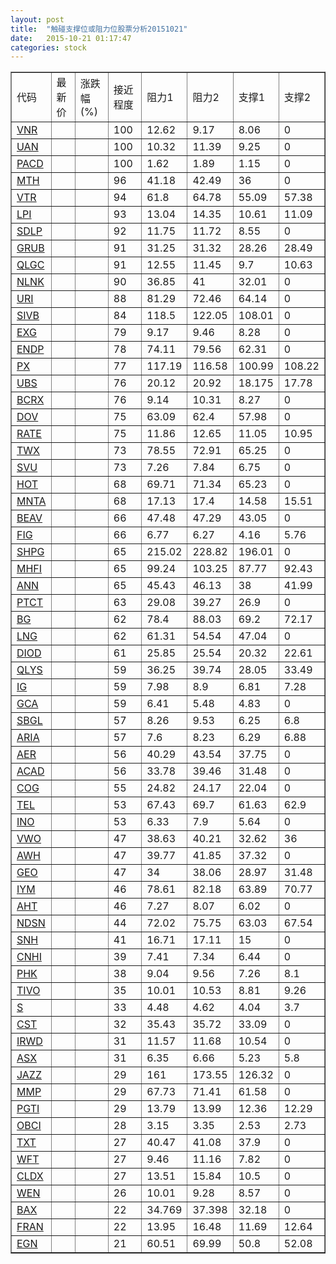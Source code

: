 ```yaml
---
layout: post
title:  "触碰支撑位或阻力位股票分析20151021"
date:   2015-10-21 01:17:47
categories: stock
---
```

<script type="text/javascript">
var stockList = []
stockList.push('gb_vnr');
stockList.push('gb_uan');
stockList.push('gb_pacd');
stockList.push('gb_mth');
stockList.push('gb_vtr');
stockList.push('gb_lpi');
stockList.push('gb_sdlp');
stockList.push('gb_grub');
stockList.push('gb_qlgc');
stockList.push('gb_nlnk');
stockList.push('gb_uri');
stockList.push('gb_sivb');
stockList.push('gb_exg');
stockList.push('gb_endp');
stockList.push('gb_px');
stockList.push('gb_ubs');
stockList.push('gb_bcrx');
stockList.push('gb_dov');
stockList.push('gb_rate');
stockList.push('gb_twx');
stockList.push('gb_svu');
stockList.push('gb_hot');
stockList.push('gb_mnta');
stockList.push('gb_beav');
stockList.push('gb_fig');
stockList.push('gb_shpg');
stockList.push('gb_mhfi');
stockList.push('gb_ann');
stockList.push('gb_ptct');
stockList.push('gb_bg');
stockList.push('gb_lng');
stockList.push('gb_diod');
stockList.push('gb_qlys');
stockList.push('gb_ig');
stockList.push('gb_gca');
stockList.push('gb_sbgl');
stockList.push('gb_aria');
stockList.push('gb_aer');
stockList.push('gb_acad');
stockList.push('gb_cog');
stockList.push('gb_tel');
stockList.push('gb_ino');
stockList.push('gb_vwo');
stockList.push('gb_awh');
stockList.push('gb_geo');
stockList.push('gb_iym');
stockList.push('gb_aht');
stockList.push('gb_ndsn');
stockList.push('gb_snh');
stockList.push('gb_cnhi');
stockList.push('gb_phk');
stockList.push('gb_tivo');
stockList.push('gb_s');
stockList.push('gb_cst');
stockList.push('gb_irwd');
stockList.push('gb_asx');
stockList.push('gb_jazz');
stockList.push('gb_mmp');
stockList.push('gb_pgti');
stockList.push('gb_obci');
stockList.push('gb_txt');
stockList.push('gb_wft');
stockList.push('gb_cldx');
stockList.push('gb_wen');
stockList.push('gb_bax');
stockList.push('gb_fran');
stockList.push('gb_egn');
</script>
<table border="1">
 <tr>
 <td>代码</td>
 <td>最新价</td>
 <td>涨跌幅(%)</td>
 <td>接近程度</td>
 <td>阻力1</td>
 <td>阻力2</td>
 <td>支撑1</td>
 <td>支撑2</td>
</tr>
  <tr id="vnr" class="red">
  <td><a href="http://stock.finance.sina.com.cn/usstock/quotes/VNR.html" target="_blank">VNR</a></td><td></td><td></td><td>100</td><td>12.62</td><td>9.17</td><td>8.06</td><td>0</td></tr>
  <tr id="uan" class="red">
  <td><a href="http://stock.finance.sina.com.cn/usstock/quotes/UAN.html" target="_blank">UAN</a></td><td></td><td></td><td>100</td><td>10.32</td><td>11.39</td><td>9.25</td><td>0</td></tr>
  <tr id="pacd" class="red">
  <td><a href="http://stock.finance.sina.com.cn/usstock/quotes/PACD.html" target="_blank">PACD</a></td><td></td><td></td><td>100</td><td>1.62</td><td>1.89</td><td>1.15</td><td>0</td></tr>
  <tr id="mth" class="red">
  <td><a href="http://stock.finance.sina.com.cn/usstock/quotes/MTH.html" target="_blank">MTH</a></td><td></td><td></td><td>96</td><td>41.18</td><td>42.49</td><td>36</td><td>0</td></tr>
  <tr id="vtr" class="green">
  <td><a href="http://stock.finance.sina.com.cn/usstock/quotes/VTR.html" target="_blank">VTR</a></td><td></td><td></td><td>94</td><td>61.8</td><td>64.78</td><td>55.09</td><td>57.38</td></tr>
  <tr id="lpi" class="red">
  <td><a href="http://stock.finance.sina.com.cn/usstock/quotes/LPI.html" target="_blank">LPI</a></td><td></td><td></td><td>93</td><td>13.04</td><td>14.35</td><td>10.61</td><td>11.09</td></tr>
  <tr id="sdlp" class="red">
  <td><a href="http://stock.finance.sina.com.cn/usstock/quotes/SDLP.html" target="_blank">SDLP</a></td><td></td><td></td><td>92</td><td>11.75</td><td>11.72</td><td>8.55</td><td>0</td></tr>
  <tr id="grub" class="red">
  <td><a href="http://stock.finance.sina.com.cn/usstock/quotes/GRUB.html" target="_blank">GRUB</a></td><td></td><td></td><td>91</td><td>31.25</td><td>31.32</td><td>28.26</td><td>28.49</td></tr>
  <tr id="qlgc" class="green">
  <td><a href="http://stock.finance.sina.com.cn/usstock/quotes/QLGC.html" target="_blank">QLGC</a></td><td></td><td></td><td>91</td><td>12.55</td><td>11.45</td><td>9.7</td><td>10.63</td></tr>
  <tr id="nlnk" class="red">
  <td><a href="http://stock.finance.sina.com.cn/usstock/quotes/NLNK.html" target="_blank">NLNK</a></td><td></td><td></td><td>90</td><td>36.85</td><td>41</td><td>32.01</td><td>0</td></tr>
  <tr id="uri" class="green">
  <td><a href="http://stock.finance.sina.com.cn/usstock/quotes/URI.html" target="_blank">URI</a></td><td></td><td></td><td>88</td><td>81.29</td><td>72.46</td><td>64.14</td><td>0</td></tr>
  <tr id="sivb" class="red">
  <td><a href="http://stock.finance.sina.com.cn/usstock/quotes/SIVB.html" target="_blank">SIVB</a></td><td></td><td></td><td>84</td><td>118.5</td><td>122.05</td><td>108.01</td><td>0</td></tr>
  <tr id="exg" class="red">
  <td><a href="http://stock.finance.sina.com.cn/usstock/quotes/EXG.html" target="_blank">EXG</a></td><td></td><td></td><td>79</td><td>9.17</td><td>9.46</td><td>8.28</td><td>0</td></tr>
  <tr id="endp" class="green">
  <td><a href="http://stock.finance.sina.com.cn/usstock/quotes/ENDP.html" target="_blank">ENDP</a></td><td></td><td></td><td>78</td><td>74.11</td><td>79.56</td><td>62.31</td><td>0</td></tr>
  <tr id="px" class="green">
  <td><a href="http://stock.finance.sina.com.cn/usstock/quotes/PX.html" target="_blank">PX</a></td><td></td><td></td><td>77</td><td>117.19</td><td>116.58</td><td>100.99</td><td>108.22</td></tr>
  <tr id="ubs" class="red">
  <td><a href="http://stock.finance.sina.com.cn/usstock/quotes/UBS.html" target="_blank">UBS</a></td><td></td><td></td><td>76</td><td>20.12</td><td>20.92</td><td>18.175</td><td>17.78</td></tr>
  <tr id="bcrx" class="green">
  <td><a href="http://stock.finance.sina.com.cn/usstock/quotes/BCRX.html" target="_blank">BCRX</a></td><td></td><td></td><td>76</td><td>9.14</td><td>10.31</td><td>8.27</td><td>0</td></tr>
  <tr id="dov" class="green">
  <td><a href="http://stock.finance.sina.com.cn/usstock/quotes/DOV.html" target="_blank">DOV</a></td><td></td><td></td><td>75</td><td>63.09</td><td>62.4</td><td>57.98</td><td>0</td></tr>
  <tr id="rate" class="red">
  <td><a href="http://stock.finance.sina.com.cn/usstock/quotes/RATE.html" target="_blank">RATE</a></td><td></td><td></td><td>75</td><td>11.86</td><td>12.65</td><td>11.05</td><td>10.95</td></tr>
  <tr id="twx" class="green">
  <td><a href="http://stock.finance.sina.com.cn/usstock/quotes/TWX.html" target="_blank">TWX</a></td><td></td><td></td><td>73</td><td>78.55</td><td>72.91</td><td>65.25</td><td>0</td></tr>
  <tr id="svu" class="red">
  <td><a href="http://stock.finance.sina.com.cn/usstock/quotes/SVU.html" target="_blank">SVU</a></td><td></td><td></td><td>73</td><td>7.26</td><td>7.84</td><td>6.75</td><td>0</td></tr>
  <tr id="hot" class="red">
  <td><a href="http://stock.finance.sina.com.cn/usstock/quotes/HOT.html" target="_blank">HOT</a></td><td></td><td></td><td>68</td><td>69.71</td><td>71.34</td><td>65.23</td><td>0</td></tr>
  <tr id="mnta" class="green">
  <td><a href="http://stock.finance.sina.com.cn/usstock/quotes/MNTA.html" target="_blank">MNTA</a></td><td></td><td></td><td>68</td><td>17.13</td><td>17.4</td><td>14.58</td><td>15.51</td></tr>
  <tr id="beav" class="green">
  <td><a href="http://stock.finance.sina.com.cn/usstock/quotes/BEAV.html" target="_blank">BEAV</a></td><td></td><td></td><td>66</td><td>47.48</td><td>47.29</td><td>43.05</td><td>0</td></tr>
  <tr id="fig" class="green">
  <td><a href="http://stock.finance.sina.com.cn/usstock/quotes/FIG.html" target="_blank">FIG</a></td><td></td><td></td><td>66</td><td>6.77</td><td>6.27</td><td>4.16</td><td>5.76</td></tr>
  <tr id="shpg" class="red">
  <td><a href="http://stock.finance.sina.com.cn/usstock/quotes/SHPG.html" target="_blank">SHPG</a></td><td></td><td></td><td>65</td><td>215.02</td><td>228.82</td><td>196.01</td><td>0</td></tr>
  <tr id="mhfi" class="green">
  <td><a href="http://stock.finance.sina.com.cn/usstock/quotes/MHFI.html" target="_blank">MHFI</a></td><td></td><td></td><td>65</td><td>99.24</td><td>103.25</td><td>87.77</td><td>92.43</td></tr>
  <tr id="ann" class="red">
  <td><a href="http://stock.finance.sina.com.cn/usstock/quotes/ANN.html" target="_blank">ANN</a></td><td></td><td></td><td>65</td><td>45.43</td><td>46.13</td><td>38</td><td>41.99</td></tr>
  <tr id="ptct" class="green">
  <td><a href="http://stock.finance.sina.com.cn/usstock/quotes/PTCT.html" target="_blank">PTCT</a></td><td></td><td></td><td>63</td><td>29.08</td><td>39.27</td><td>26.9</td><td>0</td></tr>
  <tr id="bg" class="red">
  <td><a href="http://stock.finance.sina.com.cn/usstock/quotes/BG.html" target="_blank">BG</a></td><td></td><td></td><td>62</td><td>78.4</td><td>88.03</td><td>69.2</td><td>72.17</td></tr>
  <tr id="lng" class="green">
  <td><a href="http://stock.finance.sina.com.cn/usstock/quotes/LNG.html" target="_blank">LNG</a></td><td></td><td></td><td>62</td><td>61.31</td><td>54.54</td><td>47.04</td><td>0</td></tr>
  <tr id="diod" class="green">
  <td><a href="http://stock.finance.sina.com.cn/usstock/quotes/DIOD.html" target="_blank">DIOD</a></td><td></td><td></td><td>61</td><td>25.85</td><td>25.54</td><td>20.32</td><td>22.61</td></tr>
  <tr id="qlys" class="green">
  <td><a href="http://stock.finance.sina.com.cn/usstock/quotes/QLYS.html" target="_blank">QLYS</a></td><td></td><td></td><td>59</td><td>36.25</td><td>39.74</td><td>28.05</td><td>33.49</td></tr>
  <tr id="ig" class="green">
  <td><a href="http://stock.finance.sina.com.cn/usstock/quotes/IG.html" target="_blank">IG</a></td><td></td><td></td><td>59</td><td>7.98</td><td>8.9</td><td>6.81</td><td>7.28</td></tr>
  <tr id="gca" class="green">
  <td><a href="http://stock.finance.sina.com.cn/usstock/quotes/GCA.html" target="_blank">GCA</a></td><td></td><td></td><td>59</td><td>6.41</td><td>5.48</td><td>4.83</td><td>0</td></tr>
  <tr id="sbgl" class="green">
  <td><a href="http://stock.finance.sina.com.cn/usstock/quotes/SBGL.html" target="_blank">SBGL</a></td><td></td><td></td><td>57</td><td>8.26</td><td>9.53</td><td>6.25</td><td>6.8</td></tr>
  <tr id="aria" class="green">
  <td><a href="http://stock.finance.sina.com.cn/usstock/quotes/ARIA.html" target="_blank">ARIA</a></td><td></td><td></td><td>57</td><td>7.6</td><td>8.23</td><td>6.29</td><td>6.88</td></tr>
  <tr id="aer" class="red">
  <td><a href="http://stock.finance.sina.com.cn/usstock/quotes/AER.html" target="_blank">AER</a></td><td></td><td></td><td>56</td><td>40.29</td><td>43.54</td><td>37.75</td><td>0</td></tr>
  <tr id="acad" class="red">
  <td><a href="http://stock.finance.sina.com.cn/usstock/quotes/ACAD.html" target="_blank">ACAD</a></td><td></td><td></td><td>56</td><td>33.78</td><td>39.46</td><td>31.48</td><td>0</td></tr>
  <tr id="cog" class="red">
  <td><a href="http://stock.finance.sina.com.cn/usstock/quotes/COG.html" target="_blank">COG</a></td><td></td><td></td><td>55</td><td>24.82</td><td>24.17</td><td>22.04</td><td>0</td></tr>
  <tr id="tel" class="green">
  <td><a href="http://stock.finance.sina.com.cn/usstock/quotes/TEL.html" target="_blank">TEL</a></td><td></td><td></td><td>53</td><td>67.43</td><td>69.7</td><td>61.63</td><td>62.9</td></tr>
  <tr id="ino" class="red">
  <td><a href="http://stock.finance.sina.com.cn/usstock/quotes/INO.html" target="_blank">INO</a></td><td></td><td></td><td>53</td><td>6.33</td><td>7.9</td><td>5.64</td><td>0</td></tr>
  <tr id="vwo" class="green">
  <td><a href="http://stock.finance.sina.com.cn/usstock/quotes/VWO.html" target="_blank">VWO</a></td><td></td><td></td><td>47</td><td>38.63</td><td>40.21</td><td>32.62</td><td>36</td></tr>
  <tr id="awh" class="red">
  <td><a href="http://stock.finance.sina.com.cn/usstock/quotes/AWH.html" target="_blank">AWH</a></td><td></td><td></td><td>47</td><td>39.77</td><td>41.85</td><td>37.32</td><td>0</td></tr>
  <tr id="geo" class="green">
  <td><a href="http://stock.finance.sina.com.cn/usstock/quotes/GEO.html" target="_blank">GEO</a></td><td></td><td></td><td>47</td><td>34</td><td>38.06</td><td>28.97</td><td>31.48</td></tr>
  <tr id="iym" class="green">
  <td><a href="http://stock.finance.sina.com.cn/usstock/quotes/IYM.html" target="_blank">IYM</a></td><td></td><td></td><td>46</td><td>78.61</td><td>82.18</td><td>63.89</td><td>70.77</td></tr>
  <tr id="aht" class="red">
  <td><a href="http://stock.finance.sina.com.cn/usstock/quotes/AHT.html" target="_blank">AHT</a></td><td></td><td></td><td>46</td><td>7.27</td><td>8.07</td><td>6.02</td><td>0</td></tr>
  <tr id="ndsn" class="green">
  <td><a href="http://stock.finance.sina.com.cn/usstock/quotes/NDSN.html" target="_blank">NDSN</a></td><td></td><td></td><td>44</td><td>72.02</td><td>75.75</td><td>63.03</td><td>67.54</td></tr>
  <tr id="snh" class="green">
  <td><a href="http://stock.finance.sina.com.cn/usstock/quotes/SNH.html" target="_blank">SNH</a></td><td></td><td></td><td>41</td><td>16.71</td><td>17.11</td><td>15</td><td>0</td></tr>
  <tr id="cnhi" class="green">
  <td><a href="http://stock.finance.sina.com.cn/usstock/quotes/CNHI.html" target="_blank">CNHI</a></td><td></td><td></td><td>39</td><td>7.41</td><td>7.34</td><td>6.44</td><td>0</td></tr>
  <tr id="phk" class="green">
  <td><a href="http://stock.finance.sina.com.cn/usstock/quotes/PHK.html" target="_blank">PHK</a></td><td></td><td></td><td>38</td><td>9.04</td><td>9.56</td><td>7.26</td><td>8.1</td></tr>
  <tr id="tivo" class="green">
  <td><a href="http://stock.finance.sina.com.cn/usstock/quotes/TIVO.html" target="_blank">TIVO</a></td><td></td><td></td><td>35</td><td>10.01</td><td>10.53</td><td>8.81</td><td>9.26</td></tr>
  <tr id="s" class="red">
  <td><a href="http://stock.finance.sina.com.cn/usstock/quotes/S.html" target="_blank">S</a></td><td></td><td></td><td>33</td><td>4.48</td><td>4.62</td><td>4.04</td><td>3.7</td></tr>
  <tr id="cst" class="red">
  <td><a href="http://stock.finance.sina.com.cn/usstock/quotes/CST.html" target="_blank">CST</a></td><td></td><td></td><td>32</td><td>35.43</td><td>35.72</td><td>33.09</td><td>0</td></tr>
  <tr id="irwd" class="red">
  <td><a href="http://stock.finance.sina.com.cn/usstock/quotes/IRWD.html" target="_blank">IRWD</a></td><td></td><td></td><td>31</td><td>11.57</td><td>11.68</td><td>10.54</td><td>0</td></tr>
  <tr id="asx" class="green">
  <td><a href="http://stock.finance.sina.com.cn/usstock/quotes/ASX.html" target="_blank">ASX</a></td><td></td><td></td><td>31</td><td>6.35</td><td>6.66</td><td>5.23</td><td>5.8</td></tr>
  <tr id="jazz" class="green">
  <td><a href="http://stock.finance.sina.com.cn/usstock/quotes/JAZZ.html" target="_blank">JAZZ</a></td><td></td><td></td><td>29</td><td>161</td><td>173.55</td><td>126.32</td><td>0</td></tr>
  <tr id="mmp" class="red">
  <td><a href="http://stock.finance.sina.com.cn/usstock/quotes/MMP.html" target="_blank">MMP</a></td><td></td><td></td><td>29</td><td>67.73</td><td>71.41</td><td>61.58</td><td>0</td></tr>
  <tr id="pgti" class="green">
  <td><a href="http://stock.finance.sina.com.cn/usstock/quotes/PGTI.html" target="_blank">PGTI</a></td><td></td><td></td><td>29</td><td>13.79</td><td>13.99</td><td>12.36</td><td>12.29</td></tr>
  <tr id="obci" class="green">
  <td><a href="http://stock.finance.sina.com.cn/usstock/quotes/OBCI.html" target="_blank">OBCI</a></td><td></td><td></td><td>28</td><td>3.15</td><td>3.35</td><td>2.53</td><td>2.73</td></tr>
  <tr id="txt" class="green">
  <td><a href="http://stock.finance.sina.com.cn/usstock/quotes/TXT.html" target="_blank">TXT</a></td><td></td><td></td><td>27</td><td>40.47</td><td>41.08</td><td>37.9</td><td>0</td></tr>
  <tr id="wft" class="red">
  <td><a href="http://stock.finance.sina.com.cn/usstock/quotes/WFT.html" target="_blank">WFT</a></td><td></td><td></td><td>27</td><td>9.46</td><td>11.16</td><td>7.82</td><td>0</td></tr>
  <tr id="cldx" class="red">
  <td><a href="http://stock.finance.sina.com.cn/usstock/quotes/CLDX.html" target="_blank">CLDX</a></td><td></td><td></td><td>27</td><td>13.51</td><td>15.84</td><td>10.5</td><td>0</td></tr>
  <tr id="wen" class="red">
  <td><a href="http://stock.finance.sina.com.cn/usstock/quotes/WEN.html" target="_blank">WEN</a></td><td></td><td></td><td>26</td><td>10.01</td><td>9.28</td><td>8.57</td><td>0</td></tr>
  <tr id="bax" class="red">
  <td><a href="http://stock.finance.sina.com.cn/usstock/quotes/BAX.html" target="_blank">BAX</a></td><td></td><td></td><td>22</td><td>34.769</td><td>37.398</td><td>32.18</td><td>0</td></tr>
  <tr id="fran" class="red">
  <td><a href="http://stock.finance.sina.com.cn/usstock/quotes/FRAN.html" target="_blank">FRAN</a></td><td></td><td></td><td>22</td><td>13.95</td><td>16.48</td><td>11.69</td><td>12.64</td></tr>
  <tr id="egn" class="red">
  <td><a href="http://stock.finance.sina.com.cn/usstock/quotes/EGN.html" target="_blank">EGN</a></td><td></td><td></td><td>21</td><td>60.51</td><td>69.99</td><td>50.8</td><td>52.08</td></tr>
</table>
